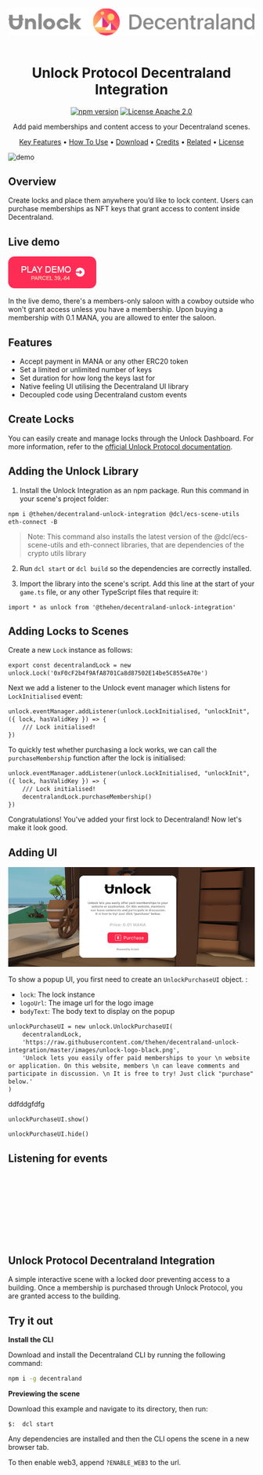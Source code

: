 
<div align="center">
  <img src="https://github.com/thehen/decentraland-unlock-integration/blob/readme/docs/img/logo.png?raw=true"><br><br>
  <h1>
    Unlock Protocol Decentraland Integration
  </h1>

<p align="center">
  <a href="https://badge.fury.io/js/%40thehen%2Fdecentraland-unlock-integration"><img src="https://badge.fury.io/js/%40thehen%2Fdecentraland-unlock-integration.svg" alt="npm version" height="18"></a>
  <a href="https://badge.fury.io/js/%40thehen%2Fdecentraland-unlock-integration"><img src="https://img.shields.io/badge/License-Apache%202.0-blue.svg" alt="License Apache 2.0" height="18"></a>
</p>

  <p>Add paid memberships and content access to your Decentraland scenes.</p>
</div>

<p align="center">
  <a href="#key-features">Key Features</a> •
  <a href="#how-to-use">How To Use</a> •
  <a href="#download">Download</a> •
  <a href="#credits">Credits</a> •
  <a href="#related">Related</a> •
  <a href="#license">License</a>
</p>


![demo](https://github.com/thehen/decentraland-unlock-integration/blob/readme/docs/img/demo.gif?raw=true)

## Overview

Create locks and place them anywhere you’d like to lock content. Users can purchase memberships as NFT keys that grant access to content inside Decentraland.

## Live demo

<a href="https://play.decentraland.org/?position=39,-64"><img src="https://github.com/thehen/decentraland-unlock-integration/blob/readme/docs/img/playdemo.png?raw=true" alt="Play demo"></a>

In the live demo, there's a members-only saloon with a cowboy outside who won't grant access unless you have a membership. Upon buying a membership with 0.1 MANA, you are allowed to enter the saloon.

## Features 
- Accept payment in MANA or any other ERC20 token
- Set a limited or unlimited number of keys 
- Set duration for how long the keys last for
- Native feeling UI utilising the Decentraland UI library
- Decoupled code using Decentraland custom events

## Create Locks

You can easily create and manage locks through the Unlock Dashboard. For more information, refer to the [official Unlock Protocol documentation](https://docs.unlock-protocol.com/creators/deploying-lock).


## Adding the Unlock Library

1. Install the Unlock Integration as an npm package. Run this command in your scene's project folder:

```
npm i @thehen/decentraland-unlock-integration @dcl/ecs-scene-utils eth-connect -B
```

> Note: This command also installs the latest version of the @dcl/ecs-scene-utils and eth-connect libraries, that are dependencies of the crypto utils library

2. Run `dcl start` or `dcl build` so the dependencies are correctly installed.

3. Import the library into the scene's script. Add this line at the start of your `game.ts` file, or any other TypeScript files that require it:

```
import * as unlock from '@thehen/decentraland-unlock-integration'
```

## Adding Locks to Scenes

Create a new `Lock` instance as follows:

```
export const decentralandLock = new unlock.Lock('0xF0cF2b4f9AfA8701Ca8d87502E14be5C855eA70e')
```

Next we add a listener to the Unlock event manager which listens for `LockInitialised` event:

```
unlock.eventManager.addListener(unlock.LockInitialised, "unlockInit", ({ lock, hasValidKey }) => {
    /// Lock initialised!
})
```
To quickly test whether purchasing a lock works, we can call the `purchaseMembership` function after the lock is initialised:
```
unlock.eventManager.addListener(unlock.LockInitialised, "unlockInit", ({ lock, hasValidKey }) => {
    /// Lock initialised!
    decentralandLock.purchaseMembership()
})
```
Congratulations! You've added your first lock to Decentraland! Now let's make it look good.

## Adding UI

![ui](https://github.com/thehen/decentraland-unlock-integration/blob/readme/docs/img/ui.jpg?raw=true)

To show a popup UI, you first need to create an `UnlockPurchaseUI` object. :

- `lock`: The lock instance
- `logoUrl`: The image url for the logo image
- `bodyText`: The body text to display on the popup

```
unlockPurchaseUI = new unlock.UnlockPurchaseUI(
    decentralandLock,
    'https://raw.githubusercontent.com/thehen/decentraland-unlock-integration/master/images/unlock-logo-black.png',
    'Unlock lets you easily offer paid memberships to your \n website or application. On this website, members \n can leave comments and participate in discussion. \n It is free to try! Just click "purchase" below.'
)
```
ddfddgfdfg
```
unlockPurchaseUI.show()
```

```
unlockPurchaseUI.hide()
```

## Listening for events



<br><br><br><br><br><br><br><br>


## Unlock Protocol Decentraland Integration

A simple interactive scene with a locked door preventing access to a building. Once a membership is purchased through Unlock Protocol, you are granted access to the building.

## Try it out

**Install the CLI**

Download and install the Decentraland CLI by running the following command:

```bash
npm i -g decentraland
```

**Previewing the scene**

Download this example and navigate to its directory, then run:

```
$:  dcl start
```

Any dependencies are installed and then the CLI opens the scene in a new browser tab.

To then enable web3, append `?ENABLE_WEB3` to the url.
